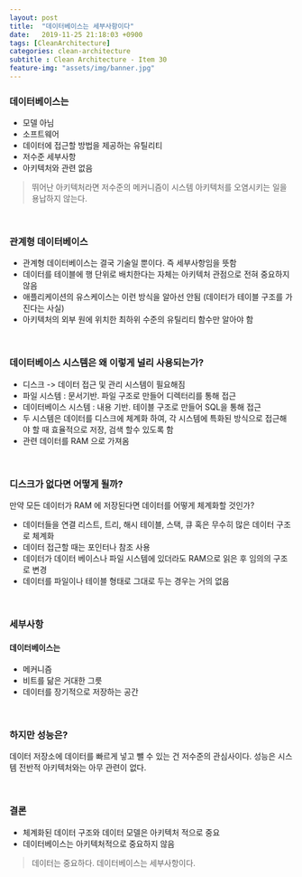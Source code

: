 ```yaml
---
layout: post
title:  "데이터베이스는 세부사항이다"
date:   2019-11-25 21:18:03 +0900
tags: [CleanArchitecture]
categories: clean-architecture
subtitle : Clean Architecture - Item 30
feature-img: "assets/img/banner.jpg"
---
```


### 데이터베이스는

- 모델 아님
- 소프트웨어
- 데이터에 접근할 방법을 제공하는 유틸리티
- 저수준 세부사항
- 아키텍처와 관련 없음

> 뛰어난 아키텍처라면 저수준의 메커니즘이 시스템 아키텍처를 오염시키는 일을 용납하지 않는다.

<br>

<!-- more -->

### 관계형 데이터베이스 

- 관계형 데이터베이스는 결국 기술일 뿐이다. 즉 세부사항임을 뜻함
- 데이터를 테이블에 행 단위로 배치한다는 자체는 아키텍처 관점으로 전혀 중요하지 않음
- 애플리케이션의 유스케이스는 이런 방식을 알아선 안됨 (데이터가 테이블 구조를 가진다는 사실)
- 아키텍처의 외부 원에 위치한 최하위 수준의 유틸리티 함수만 알아야 함

<br>

### 데이터베이스 시스템은 왜 이렇게 널리 사용되는가?

- 디스크 -> 데이터 접근 및 관리 시스템이 필요해짐
- 파일 시스템 : 문서기반. 파일 구조로 만들어 디렉터리를 통해 접근
- 데이터베이스 시스템 : 내용 기반. 테이블 구조로 만들어 SQL을 통해 접근
- 두 시스템은 데이터를 디스크에 체계화 하여, 각 시스템에 특화된 방식으로 접근해야 할 때 효율적으로 저장, 검색 할수 있도록 함
- 관련 데이터를 RAM 으로 가져옴

<br>

### 디스크가 없다면 어떻게 될까?

만약 모든 데이터가 RAM 에 저장된다면 데이터를 어떻게 체계화할 것인가?

- 데이터들을 연결 리스트, 트리, 해시 테이블, 스택, 큐 혹은 무수히 많은 데이터 구조로 체계화
- 데이터 접근할 때는 포인터나 참조 사용
- 데이터가 데이터 베이스나 파일 시스템에 있더라도 RAM으로 읽은 후 임의의 구조로 변경
- 데이터를 파일이나 테이블 형태로 그대로 두는 경우는 거의 없음

<br>

### 세부사항

#### 데이터베이스는

- 메커니즘
- 비트를 닮은 거대한 그릇
- 데이터를 장기적으로 저장하는 공간

<br>

### 하지만 성능은?

데이터 저장소에 데이터를 빠르게 넣고 뺄 수 있는 건 저수준의 관심사이다. 성능은 시스템 전반적 아키텍처와는 아무 관련이 없다.

<br>

### 결론

- 체계화된 데이터 구조와 데이터 모델은 아키텍처 적으로 중요
- 데이터베이스는 아키텍처적으로 중요하지 않음

> 데이터는 중요하다. 데이터베이스는 세부사항이다.